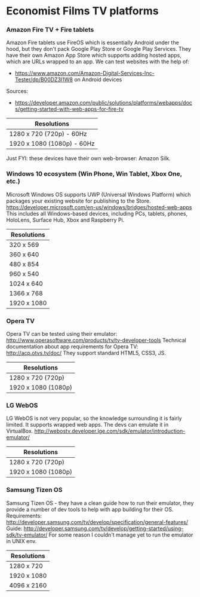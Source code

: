 # Economist Films TV platforms
### Amazon Fire TV + Fire tablets
Amazon Fire tablets use FireOS which is essentially Android under the hood, but they don't pack Google Play Store or Google Play Services. They have their own Amazon App Store which supports adding hosted apps, which are URLs wrapped to an app.
We can test websites with the help of:
* https://www.amazon.com/Amazon-Digital-Services-Inc-Tester/dp/B00DZ3I1W8 on Android devices

Sources:
* https://developer.amazon.com/public/solutions/platforms/webapps/docs/getting-started-with-web-apps-for-fire-tv

| Resolutions |
| -----  |
|1280 x 720 (720p) - 60Hz|
|1920 x 1080 (1080p) - 60Hz|

Just FYI: these devices have their own web-browser: Amazon Silk.
### Windows 10 ecosystem (Win Phone, Win Tablet, Xbox One, etc.)
Microsoft Windows OS supports UWP (Universal Windows Platform) which packages your existing website for publishing to the Store.
https://developer.microsoft.com/en-us/windows/bridges/hosted-web-apps
This includes all Windows-based devices, including PCs, tablets, phones, HoloLens, Surface Hub, Xbox and Raspberry Pi.

|Resolutions|
| ---- |
| 320 x 569|
|360 x 640|
|480 x 854|
|960 x 540|
|1024 x 640|
|1366 x 768|
|1920 x 1080|
### Opera TV
Opera TV can be tested using their emulator: http://www.operasoftware.com/products/tv/tv-developer-tools
Technical documentation about app requirements for Opera TV: http://acp.otvs.tv/doc/
They support standard HTML5, CSS3, JS.

| Resolutions |
| -----  |
|1280 x 720 (720p)|
|1920 x 1080 (1080p)|
### LG WebOS
LG WebOS is not very popular, so the knowledge surrounding it is fairly limited. It supports wrapped web apps. The devs can emulate it in VirtualBox.
http://webostv.developer.lge.com/sdk/emulator/introduction-emulator/

| Resolutions |
| -----  |
|1280 x 720 (720p)|
|1920 x 1080 (1080p)|
### Samsung Tizen OS
Samsung Tizen OS - they have a clean guide how to run their emulator, they provide a number of dev tools to help with app building for their OS.
Requirements: http://developer.samsung.com/tv/develop/specification/general-features/
Guide: http://developer.samsung.com/tv/develop/getting-started/using-sdk/tv-emulator/
For some reason I couldn't manage yet to run the emulator in UNIX env.

| Resolutions |
| -----  |
|1280 x 720|
|1920 x 1080|
|4096 x 2160|
